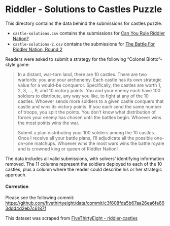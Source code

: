 # Riddler - Solutions to Castles Puzzle

This directory contains the data behind the submissions for castles puzzle.

* `castle-solutions.csv` contains the submissions for [Can You Rule Riddler Nation?](https://fivethirtyeight.com/features/can-you-rule-riddler-nation/)
* `castle-solutions-2.csv` contains the submissions for [The Battle For Riddler Nation, Round 2](http://fivethirtyeight.com/features/the-battle-for-riddler-nation-round-2/)

Readers were asked to submit a strategy for the following “Colonel Blotto”-style game:

> In a distant, war-torn land, there are 10 castles. There are two warlords: you and your archenemy. Each castle has its own strategic value for a would-be conqueror. Specifically, the castles are worth 1, 2, 3, …, 9, and 10 victory points. You and your enemy each have 100 soldiers to distribute, any way you like, to fight at any of the 10 castles. Whoever sends more soldiers to a given castle conquers that castle and wins its victory points. If you each send the same number of troops, you split the points. You don’t know what distribution of forces your enemy has chosen until the battles begin. Whoever wins the most points wins the war.
>
> Submit a plan distributing your 100 soldiers among the 10 castles. Once I receive all your battle plans, I’ll adjudicate all the possible one-on-one matchups. Whoever wins the most wars wins the battle royale and is crowned king or queen of Riddler Nation!

The data includes all valid submissions, with solvers’ identifying information removed. The 11 columns represent the soldiers deployed to each of the 10 castles, plus a column where the reader could describe his or her strategic approach.

#### Correction

Please see the following commit:
https://github.com/fivethirtyeight/data/commit/c3f808fda5b67aa26ea6fa663ddd4d2eb7c6187f

This dataset was scraped from [FiveThirtyEight - riddler-castles](https://github.com/fivethirtyeight/data/tree/master/riddler-castles)
